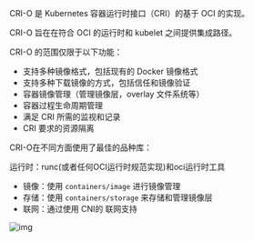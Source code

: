
CRI-O 是 Kubernetes 容器运行时接口（CRI）的基于 OCI 的实现。

CRI-O 旨在在符合 OCI 的运行时和 kubelet 之间提供集成路径。

CRI-O 的范围仅限于以下功能：

- 支持多种镜像格式，包括现有的 Docker 镜像格式
- 支持多种下载镜像的方式，包括信任和镜像验证
- 容器镜像管理（管理镜像层，overlay 文件系统等）
- 容器过程生命周期管理
- 满足 CRI 所需的监视和记录
- CRI 要求的资源隔离

CRI-O在不同方面使用了最佳的品种库：

运行时：runc(或者任何OCI运行时规范实现)和oci运行时工具

- 镜像：使用 `containers/image` 进行镜像管理
- 存储：使用 `containers/storage` 来存储和管理镜像层
- 联网：通过使用 CNI的 联网支持

![img](.assets/image-20221217135749579.png)
